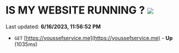 # IS MY WEBSITE RUNNING ? [![](https://img.shields.io/static/v1?label=Sponsor&message=%E2%9D%A4&logo=GitHub&color=%23fe8e86)](https://github.com/sponsors/<username>)

Last updated: **6/16/2023, 11:56:52 PM**

- `GET` [https://youssefservice.me](https://youssefservice.me) - **Up** (1035ms)
